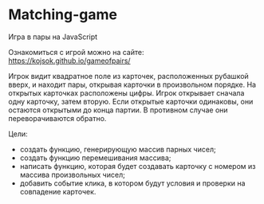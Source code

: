 # Matching-game
Игра в пары на JavaScript

Ознакомиться с игрой можно на сайте: https://kojsok.github.io/gameofpairs/

Игрок видит квадратное поле из карточек, расположенных рубашкой вверх, и находит пары, открывая карточки в произвольном порядке. 
На открытых карточках расположены цифры. Игрок открывает сначала одну карточку, затем вторую. 
Если открытые карточки одинаковы, они остаются открытыми до конца партии. В противном случае они переворачиваются обратно.

Цели: 
- создать функцию, генерирующую массив парных чисел;
- создать функцию перемешивания массива;
- написать функцию, которая будет создавать карточку с номером из массива произвольных чисел;
- добавить событие клика, в котором будут условия и проверки на совпадение карточек.

